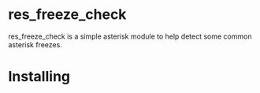 res_freeze_check
================

res_freeze_check is a simple asterisk module to help detect some common asterisk
freezes.


Installing
==========
